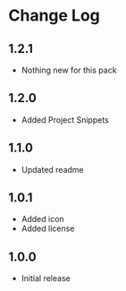 # Change Log

## 1.2.1

- Nothing new for this pack

## 1.2.0

- Added Project Snippets

## 1.1.0

- Updated readme

## 1.0.1

- Added icon
- Added license

## 1.0.0

- Initial release
